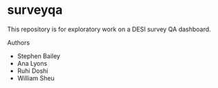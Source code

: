 surveyqa
========

This repository is for exploratory work on a DESI survey QA dashboard.

Authors
  * Stephen Bailey
  * Ana Lyons
  * Ruhi Doshi
  * William Sheu
